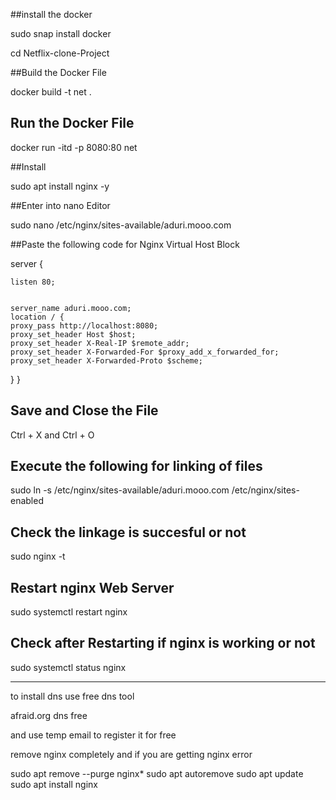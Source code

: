 ##install the docker

sudo snap install docker

cd Netflix-clone-Project

##Build the Docker File

docker build -t net .

## Run the Docker File

docker run -itd -p 8080:80 net

##Install

sudo apt install nginx -y




##Enter into nano Editor


sudo nano /etc/nginx/sites-available/aduri.mooo.com

##Paste the following code for Nginx Virtual Host Block

server {
   
    listen 80;


    server_name aduri.mooo.com;
    location / {
    proxy_pass http://localhost:8080;
    proxy_set_header Host $host;
    proxy_set_header X-Real-IP $remote_addr;
    proxy_set_header X-Forwarded-For $proxy_add_x_forwarded_for;
    proxy_set_header X-Forwarded-Proto $scheme;
   }
}

## Save and Close the File
Ctrl + X and Ctrl + O


## Execute the following for linking of files

sudo ln -s /etc/nginx/sites-available/aduri.mooo.com /etc/nginx/sites-enabled
 
## Check the linkage is succesful or not
sudo nginx -t

## Restart nginx Web Server
sudo systemctl restart nginx

## Check after Restarting if nginx is working or not  
sudo systemctl status nginx
   
   
---------------------------------------------------


to install dns use free dns tool


afraid.org dns free

and use temp email to register it for free


remove nginx completely and if you are getting nginx error

sudo apt remove --purge nginx*
sudo apt autoremove
sudo apt update
sudo apt install nginx
